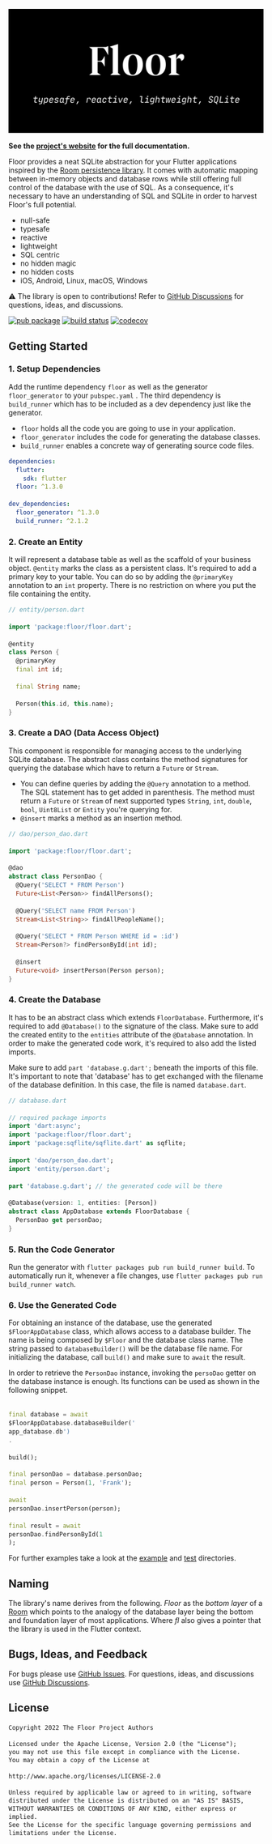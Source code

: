 ![Floor](https://raw.githubusercontent.com/pinchbv/floor/develop/img/floor.png)

**See the [project's website](https://pinchbv.github.io/floor/) for the full documentation.**

Floor provides a neat SQLite abstraction for your Flutter applications inspired by
the [Room persistence library](https://developer.android.com/topic/libraries/architecture/room). It
comes with automatic mapping between in-memory objects and database rows while still offering full
control of the database with the use of SQL. As a consequence, it's necessary to have an
understanding of SQL and SQLite in order to harvest Floor's full potential.

- null-safe
- typesafe
- reactive
- lightweight
- SQL centric
- no hidden magic
- no hidden costs
- iOS, Android, Linux, macOS, Windows

⚠️ The library is open to contributions!
Refer to [GitHub Discussions](https://github.com/pinchbv/floor/discussions) for questions, ideas,
and discussions.

[![pub package](https://img.shields.io/pub/v/floor.svg)](https://pub.dartlang.org/packages/floor)
[![build status](https://github.com/pinchbv/floor/workflows/Continuous%20integration/badge.svg)](https://github.com/pinchbv/floor/actions)
[![codecov](https://codecov.io/gh/vitusortner/floor/branch/develop/graph/badge.svg)](https://codecov.io/gh/vitusortner/floor)

## Getting Started

### 1. Setup Dependencies

Add the runtime dependency `floor` as well as the generator `floor_generator` to your `pubspec.yaml`
. The third dependency is `build_runner` which has to be included as a dev dependency just like the
generator.

- `floor` holds all the code you are going to use in your application.
- `floor_generator` includes the code for generating the database classes.
- `build_runner` enables a concrete way of generating source code files.

```yaml
dependencies:
  flutter:
    sdk: flutter
  floor: ^1.3.0

dev_dependencies:
  floor_generator: ^1.3.0
  build_runner: ^2.1.2
```

### 2. Create an Entity

It will represent a database table as well as the scaffold of your business object.
`@entity` marks the class as a persistent class. It's required to add a primary key to your table.
You can do so by adding the `@primaryKey` annotation to an `int` property. There is no restriction
on where you put the file containing the entity.

```dart
// entity/person.dart

import 'package:floor/floor.dart';

@entity
class Person {
  @primaryKey
  final int id;

  final String name;

  Person(this.id, this.name);
}
```

### 3. Create a DAO (Data Access Object)

This component is responsible for managing access to the underlying SQLite database. The abstract
class contains the method signatures for querying the database which have to return a `Future`
or `Stream`.

- You can define queries by adding the `@Query` annotation to a method. The SQL statement has to get
  added in parenthesis. The method must return a `Future` or `Stream` of next supported
  types `String`, `int`, `double`, `bool`, `Uint8List` or `Entity` you're querying for.
- `@insert` marks a method as an insertion method.

```dart
// dao/person_dao.dart

import 'package:floor/floor.dart';

@dao
abstract class PersonDao {
  @Query('SELECT * FROM Person')
  Future<List<Person>> findAllPersons();

  @Query('SELECT name FROM Person')
  Stream<List<String>> findAllPeopleName();

  @Query('SELECT * FROM Person WHERE id = :id')
  Stream<Person?> findPersonById(int id);

  @insert
  Future<void> insertPerson(Person person);
}
```

### 4. Create the Database

It has to be an abstract class which extends `FloorDatabase`. Furthermore, it's required to
add `@Database()` to the signature of the class. Make sure to add the created entity to
the `entities` attribute of the `@Database` annotation. In order to make the generated code work,
it's required to also add the listed imports.

Make sure to add `part 'database.g.dart';` beneath the imports of this file. It's important to note
that 'database' has to get exchanged with the filename of the database definition. In this case, the
file is named `database.dart`.

```dart
// database.dart

// required package imports
import 'dart:async';
import 'package:floor/floor.dart';
import 'package:sqflite/sqflite.dart' as sqflite;

import 'dao/person_dao.dart';
import 'entity/person.dart';

part 'database.g.dart'; // the generated code will be there

@Database(version: 1, entities: [Person])
abstract class AppDatabase extends FloorDatabase {
  PersonDao get personDao;
}
```

### 5. Run the Code Generator

Run the generator with `flutter packages pub run build_runner build`. To automatically run it,
whenever a file changes, use `flutter packages pub run build_runner watch`.

### 6. Use the Generated Code

For obtaining an instance of the database, use the generated `$FloorAppDatabase` class, which allows
access to a database builder. The name is being composed by `$Floor` and the database class name.
The string passed to `databaseBuilder()` will be the database file name. For initializing the
database, call `build()` and make sure to `await` the result.

In order to retrieve the `PersonDao` instance, invoking the `persoDao` getter on the database
instance is enough. Its functions can be used as shown in the following snippet.

```dart

final database = await
$FloorAppDatabase.databaseBuilder('
app_database.db')
.

build();

final personDao = database.personDao;
final person = Person(1, 'Frank');

await
personDao.insertPerson(person);

final result = await
personDao.findPersonById(1
);
```

For further examples take a look at
the [example](https://github.com/pinchbv/floor/tree/develop/example)
and [test](https://github.com/pinchbv/floor/tree/develop/floor/test/integration) directories.

## Naming

The library's name derives from the following.
*Floor* as the *bottom layer* of
a [Room](https://developer.android.com/topic/libraries/architecture/room) which points to the
analogy of the database layer being the bottom and foundation layer of most applications. Where *fl*
also gives a pointer that the library is used in the Flutter context.

## Bugs, Ideas, and Feedback

For bugs please use [GitHub Issues](https://github.com/pinchbv/floor/issues). For questions, ideas,
and discussions use [GitHub Discussions](https://github.com/pinchbv/floor/discussions).

## License

    Copyright 2022 The Floor Project Authors

    Licensed under the Apache License, Version 2.0 (the "License");
    you may not use this file except in compliance with the License.
    You may obtain a copy of the License at

    http://www.apache.org/licenses/LICENSE-2.0

    Unless required by applicable law or agreed to in writing, software
    distributed under the License is distributed on an "AS IS" BASIS,
    WITHOUT WARRANTIES OR CONDITIONS OF ANY KIND, either express or implied.
    See the License for the specific language governing permissions and
    limitations under the License.
